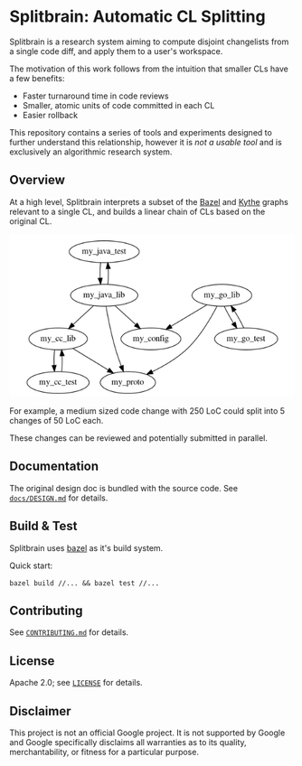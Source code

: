 # Splitbrain: Automatic CL Splitting

Splitbrain is a research system aiming to compute disjoint changelists
from a single code diff, and apply them to a user's workspace.

The motivation of this work follows from the intuition that smaller CLs have a
few benefits:

* Faster turnaround time in code reviews
* Smaller, atomic units of code committed in each CL
* Easier rollback

This repository contains a series of tools and experiments designed to further
understand this relationship, however it is _not a usable tool_ and is
exclusively an algorithmic research system.

## Overview

At a high level, Splitbrain interprets a subset of the
[Bazel](http://bazel.build) and [Kythe](http://kythe.io) graphs relevant to a
single CL, and builds a linear chain of CLs based on the original CL.

<p align="center">
    <img src="./docs/images/image1.png">
</p>

For example, a medium sized code change with 250 LoC could split into 5 changes
of 50 LoC each.

These changes can be reviewed and potentially submitted in parallel.

## Documentation

The original design doc is bundled with the source code. See [`docs/DESIGN.md`](docs/DESIGN.md) for details.

## Build & Test

Splitbrain uses [bazel](http://bazel.build) as it's build system.

Quick start:

```
bazel build //... && bazel test //...
```

## Contributing

See [`CONTRIBUTING.md`](CONTRIBUTING.md) for details.

## License

Apache 2.0; see [`LICENSE`](LICENSE) for details.

## Disclaimer

This project is not an official Google project. It is not supported by
Google and Google specifically disclaims all warranties as to its quality,
merchantability, or fitness for a particular purpose.
